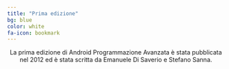 ```yaml
---
title: "Prima edizione"
bg: blue
color: white
fa-icon: bookmark
---
```


<center>
La prima edizione di Android Programmazione Avanzata è stata pubblicata nel 2012 ed è stata scritta da Emanuele Di Saverio e Stefano Sanna.
</center>